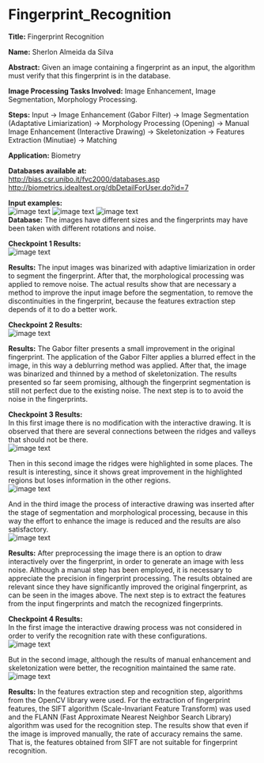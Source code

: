 # Fingerprint_Recognition

**Title:** Fingerprint Recognition <br>

**Name:** Sherlon Almeida da Silva <br>

**Abstract:** Given an image containing a fingerprint as an input, the algorithm must verify that this fingerprint is in the database. <br>

**Image Processing Tasks Involved:** Image Enhancement, Image Segmentation, Morphology Processing. <br>

**Steps:** Input -> Image Enhancement (Gabor Filter) -> Image Segmentation (Adaptative Limiarization) -> Morphology Processing (Opening) -> Manual Image Enhancement (Interactive Drawing) -> Skeletonization -> Features Extraction (Minutiae) -> Matching

**Application:** Biometry <br>

**Databases available at:** <br>
http://bias.csr.unibo.it/fvc2000/databases.asp <br>
http://biometrics.idealtest.org/dbDetailForUser.do?id=7 <br>

**Input examples:** <br>
![image text](https://github.com/SherlonAlmeida/Fingerprint_Recognition/blob/master/01_example1.jpg) 
![image text](https://github.com/SherlonAlmeida/Fingerprint_Recognition/blob/master/01_example2.jpg) 
![image text](https://github.com/SherlonAlmeida/Fingerprint_Recognition/blob/master/01_example3.jpg) <br>
**Database:** The images have different sizes and the fingerprints may have been taken with different rotations and noise.<br>

**Checkpoint 1 Results:**<br>
![image text](https://github.com/SherlonAlmeida/Fingerprint_Recognition/blob/master/02_Initial_Enhancement.png) <br>

**Results:** The input images was binarized with adaptive limiarization in order to segment the fingerprint. After that, the morphological processing was applied to remove noise. The actual results show that are necessary a method to improve the input image before the segmentation, to remove the discontinuities in the fingerprint, because the features extraction step depends of it to do a better work.


**Checkpoint 2 Results:**<br>
![image text](https://github.com/SherlonAlmeida/Fingerprint_Recognition/blob/master/03_Filtering.png) <br>

**Results:** The Gabor filter presents a small improvement in the original fingerprint. The application of the Gabor Filter applies a blurred effect in the image, in this way a deblurring method was applied. After that, the image was binarized and thinned by a method of skeletonization. The results presented so far seem promising, although the fingerprint segmentation is still not perfect due to the existing noise. The next step is to to avoid the noise in the fingerprints.


**Checkpoint 3 Results:**<br>
In this first image there is no modification with the interactive drawing. It is observed that there are several connections between the ridges and valleys that should not be there. <br>
![image text](https://github.com/SherlonAlmeida/Fingerprint_Recognition/blob/master/4.1-ManualEnhancement.png) <br>

Then in this second image the ridges were highlighted in some places. The result is interesting, since it shows great improvement in the highlighted regions but loses information in the other regions. <br>
![image text](https://github.com/SherlonAlmeida/Fingerprint_Recognition/blob/master/4.2-ManualEnhancement.png) <br>

And in the third image the process of interactive drawing was inserted after the stage of segmentation and morphological processing, because in this way the effort to enhance the image is reduced and the results are also satisfactory. <br>
![image text](https://github.com/SherlonAlmeida/Fingerprint_Recognition/blob/master/4.3-ManualEnhancementAfterOpening.png) <br>

**Results:** 
After preprocessing the image there is an option to draw interactively over the fingerprint, in order to generate an image with less noise. Although a manual step has been employed, it is necessary to appreciate the precision in fingerprint processing. The results obtained are relevant since they have significantly improved the original fingerprint, as can be seen in the images above. The next step is to extract the features from the input fingerprints and match the recognized fingerprints.

**Checkpoint 4 Results:**<br>
In the first image the interactive drawing process was not considered in order to verify the recognition rate with these configurations. <br>
![image text](https://github.com/SherlonAlmeida/Fingerprint_Recognition/blob/master/5.1-FeatureExtraction-WithoutDraw.png) <br>

But in the second image, although the results of manual enhancement and skeletonization were better, the recognition maintained the same rate. <br>
![image text](https://github.com/SherlonAlmeida/Fingerprint_Recognition/blob/master/5.2-FeatureExtraction-WithDraw.png) <br>

**Results:** 
In the features extraction step and recognition step, algorithms from the OpenCV library were used. For the extraction of fingerprint features, the SIFT algorithm (Scale-Invariant Feature Transform) was used and the FLANN (Fast Approximate Nearest Neighbor Search Library) algorithm was used for the recognition step. The results show that even if the image is improved manually, the rate of accuracy remains the same. That is, the features obtained from SIFT are not suitable for fingerprint recognition.
